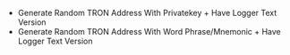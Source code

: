- Generate Random TRON Address With Privatekey + Have Logger Text Version
- Generate Random TRON Address With Word Phrase/Mnemonic + Have Logger Text Version
